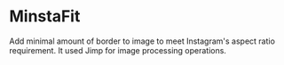 # MinstaFit

Add minimal amount of border to image to meet Instagram's aspect ratio requirement. It used Jimp for image processing operations.
